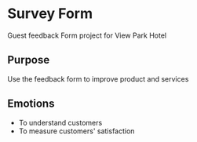 # Survey Form

Guest feedback Form project for View Park Hotel

## Purpose

Use the feedback form to improve product and services

## Emotions

* To understand customers
* To measure customers' satisfaction

